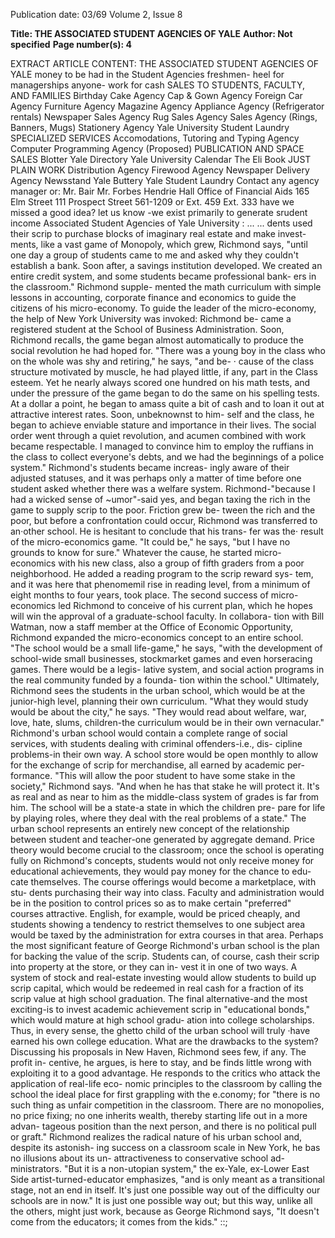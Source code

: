 Publication date: 03/69
Volume 2, Issue 8

**Title: THE ASSOCIATED STUDENT AGENCIES OF YALE**
**Author: Not specified**
**Page number(s): 4**

EXTRACT ARTICLE CONTENT:
THE ASSOCIATED STUDENT 
AGENCIES OF YALE 
money to be had in the Student Agencies 
freshmen- heel for managerships 
anyone- work for cash 
SALES TO STUDENTS, FACULTY, AND FAMILIES 
Birthday Cake Agency 
Cap & Gown Agency 
Foreign Car Agency 
Furniture Agency 
Magazine Agency 
Appliance Agency (Refrigerator rentals) 
Newspaper Sales Agency 
Rug Sales Agency 
Sales Agency (Rings, Banners, Mugs) 
Stationery Agency 
Yale University Student Laundry 
SPECIALIZED SERVICES 
Accomodations, Tutoring and Typing Agency 
Computer Programming Agency (Proposed) 
PUBLICATION AND SPACE SALES 
Blotter 
Yale Directory 
Yale University Calendar 
The Eli Book 
JUST PLAIN WORK 
Distribution Agency 
Firewood Agency 
Newspaper Delivery Agency 
Newsstand 
Yale Buttery 
Yale Student Laundry 
Contact any agency manager or: 
Mr. Bair 
Mr. Forbes 
Hendrie Hall 
Office of Financial Aids 
165 Elm Street 
111 Prospect Street 
561-1209 or 
Ext. 459 
Ext. 333 
have we missed a good idea? 
let us know -we exist primarily to generate 
srudent income 
Associated Student Agencies of Yale University 
: ... ... 
dents used their scrip to purchase blocks 
of imaginary real estate and make invest-
ments, like a vast game of Monopoly, 
which grew, Richmond says, "until one 
day a group of students came to me and 
asked why they couldn't establish a bank. 
Soon after, a savings institution developed. 
We created an entire credit system, and 
some students became professional bank-
ers in the classroom." Richmond supple-
mented the math curriculum with simple 
lessons in accounting, corporate finance 
and economics to guide the citizens of his 
micro-economy. To guide the leader of the 
micro-economy, the help of New York 
University was invoked: Richmond be-
came a registered student at the School of 
Business Administration. 
Soon, Richmond recalls, the game began 
almost automatically to produce the social 
revolution he had hoped for. "There was 
a young boy in the class who on the whole 
was shy and retiring," he says, "and be-
· 
cause of the class structure motivated by 
muscle, he had played little, if any, part in 
the Class esteem. Yet he nearly always 
scored one hundred on his math tests, and 
under the pressure of the game began to 
do the same on his spelling tests. At a 
dollar a point, he began to amass quite a 
bit of cash and to loan it out at attractive 
interest rates. Soon, unbeknownst to him-
self and the class, he began to achieve 
enviable stature and importance in their 
lives. The social order went through a quiet 
revolution, and acumen combined with 
work became respectable. I managed to 
convince him to employ the ruffians in the 
class to collect everyone's debts, and we 
had the beginnings of a police system." 
Richmond's students became increas-
ingly aware of their adjusted statuses, and 
it was perhaps only a matter of time before 
one student asked whether there was a 
welfare system. Richmond-"because I 
had a wicked sense of ~umor"-said yes, 
and began taxing the rich in the game to 
supply scrip to the poor. Friction grew be-
tween the rich and the poor, but before a 
confrontation could occur, Richmond was 
transferred to an·other school. 
He is hesitant to conclude that his trans-
fer was the· result of the micro-economics 
game. "It could be," he says, "but I have 
no grounds to know for sure." Whatever 
the cause, he started micro-economics with 
his new class, also a group of fifth graders 
from a poor neighborhood. He added a 
reading program to the scrip reward sys-
tem, and it was here that phenomemil rise 
in reading level, from a minimum of eight 
months to four years, took place. 
The second success of micro-economics 
led Richmond to conceive of his current 
plan, which he hopes will win the approval 
of a graduate-school faculty. In collabora-
tion with Bill Watman, now a staff member 
at the Office of Economic Opportunity, 
Richmond expanded the micro-economics 
concept to an entire school. "The school 
would be a small life-game," he says, "with 
the development of school-wide small 
businesses, stockmarket games and even 
horseracing games. There would be a legis-
lative system, and social action programs 
in the real community funded by a founda-
tion within the school." 
Ultimately, Richmond sees the students 
in the urban school, which would be at the 
junior-high level, planning their own 
curriculum. "What they would study 
would be about the city," he says. "They 
would read about welfare, war, love, hate, 
slums, children-the curriculum would be 
in their own vernacular." Richmond's 
urban school would contain a complete 
range of social services, with students 
dealing with criminal offenders-i.e., dis-
cipline problems-in their own way. 
A school store would be open monthly 
to allow for the exchange of scrip for 
merchandise, all earned by academic per-
formance. "This will allow the poor 
student to have some stake in the society," 
Richmond says. "And when he has that 
stake he will protect it. It's as real and as 
near to him as the middle-class system of 
grades is far from him. The school will be 
a state-a state in which the children pre-
pare for life by playing roles, where they 
deal with the real problems of a state." 
The urban school represents an entirely 
new concept of the relationship between 
student and teacher-one generated by 
aggregate demand. Price theory would 
become crucial to the classroom; once the 
school is operating fully on Richmond's 
concepts, students would not only receive 
money for educational achievements, they 
would pay money for the chance to edu-
cate themselves. The course offerings 
would become a marketplace, with stu-
dents purchasing their way into class. 
Faculty and administration would be in 
the position to control prices so as to make 
certain "preferred" courses attractive. 
English, for example, would be priced 
cheaply, and students showing a tendency 
to restrict themselves to one subject area 
would be taxed by the administration for 
extra courses in that area. 
Perhaps the most significant feature of 
George Richmond's urban school is the 
plan for backing the value of the scrip. 
Students can, of course, cash their scrip 
into property at the store, or they can in-
vest it in one of two ways. A system of 
stock and real-estate investing would allow 
students to build up scrip capital, which 
would be redeemed in real cash for a 
fraction of its scrip value at high school 
graduation. The final alternative-and the 
most exciting-is to invest academic 
achievement scrip in "educational bonds," 
which would mature at high school gradu-
ation into college scholarships. Thus, in 
every sense, the ghetto child of the urban 
school will truly ·have earned his own 
college education. 
What are the drawbacks to the system? 
Discussing his proposals in New Haven, 
Richmond sees few, if any. The profit in-
centive, he argues, is here to stay, and be 
finds little wrong with exploiting it to a 
good advantage. He responds to the critics 
who attack the application of real-life eco-
nomic principles to the classroom by 
calling the school the ideal place for first 
grappling with the e.conomy; for "there is 
no such thing as unfair competition in the 
classroom. There are no monopolies, no 
price fixing; no one inherits wealth, 
thereby starting life out in a more advan-
tageous position than the next person, and 
there is no political pull or graft." 
Richmond realizes the radical nature of 
his urban school and, despite its astonish-
ing success on a classroom scale in New 
York, he bas no illusions about its un-
attractiveness to conservative school ad-
ministrators. "But it is a non-utopian 
system," the ex-Yale, ex-Lower East Side 
artist-turned-educator emphasizes, "and is 
only meant as a transitional stage, not an 
end in itself. It's just one possible way out 
of the difficulty our schools are in now." 
It is just one possible way out; but this 
way, unlike all the others, might just work, 
because as George Richmond says, "It 
doesn't come from the educators; it comes 
from the kids." ::;


<br>